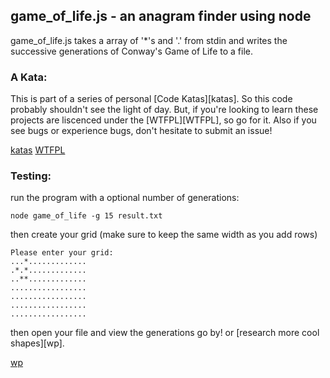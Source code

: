 game_of_life.js - an anagram finder using node
------------------------------------------

game_of_life.js takes a array of '*'s and '.' from stdin and writes the 
successive generations of Conway's Game of Life to a file.

### A Kata: ###

This is part of a series of personal [Code Katas][katas]. So this code probably
shouldn't see the light of day. But, if you're looking to learn these projects 
are liscenced under the [WTFPL][WTFPL], so go for it. Also if you see bugs or
experience bugs, don't hesitate to submit an issue!

[katas](http://en.wikipedia.org/wiki/Kata_%28programming%29)
[WTFPL](http://www.wtfpl.net/)

### Testing: ###

run the program with a optional number of generations:

    node game_of_life -g 15 result.txt

then create your grid (make sure to keep the same width as you add rows)

    Please enter your grid:
    ...*.............
    .*.*.............
    ..**.............
    .................
    .................
    .................
    .................

then open your file and view the generations go by! or [research more cool 
shapes][wp].

[wp](http://en.wikipedia.org/wiki/Conway%27s_Game_of_Life#Examples_of_patterns) 

